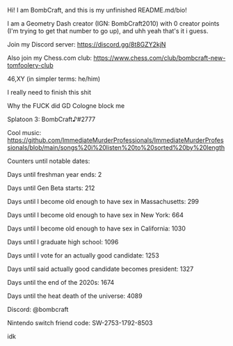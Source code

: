 Hi! I am BombCraft, and this is my unfinished README.md/bio!

I am a Geometry Dash creator (IGN: BombCraft2010) with 0 creator points (I'm trying to get that number to go up), and uhh yeah that's it i guess.

Join my Discord server: https://discord.gg/8t8GZY2kjN

Also join my Chess.com club: https://www.chess.com/club/bombcraft-new-tomfoolery-club

46,XY (in simpler terms: he/him)

I really need to finish this shit

Why the FUCK did GD Cologne block me

Splatoon 3: BombCraft♪#2777

Cool music: https://github.com/ImmediateMurderProfessionals/ImmediateMurderProfessionals/blob/main/songs%20i%20listen%20to%20sorted%20by%20length

Counters until notable dates:

Days until freshman year ends: 2

Days until Gen Beta starts: 212

Days until I become old enough to have sex in Massachusetts: 299

Days until I become old enough to have sex in New York: 664

Days until I become old enough to have sex in California: 1030

Days until I graduate high school: 1096

Days until I vote for an actually good candidate: 1253

Days until said actually good candidate becomes president: 1327

Days until the end of the 2020s: 1674

Days until the heat death of the universe: 4089

Discord: @bombcraft

Nintendo switch friend code: SW-2753-1792-8503

idk
